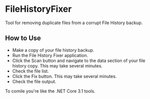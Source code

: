 # FileHistoryFixer
Tool for removing duplicate files from a corrupt File History backup.

## How to Use
- Make a copy of your file history backup.
- Run the File History Fixer application.
- Click the Scan button and navigate to the data section of your file history copy.  This may take several minutes.
- Check the file list.
- Click the Fix button. This may take several minutes.
- Check the file output.

To comile you're like the .NET Core 3.1 tools.
